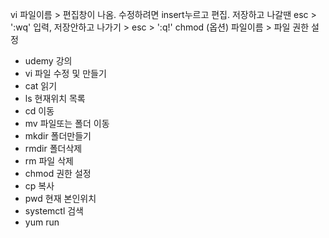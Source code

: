 vi 파일이름 > 편집창이 나옴. 수정하려면 insert누르고 편집. 저장하고 나갈땐 esc > ':wq' 입력, 저장안하고 나가기 > esc > ':q!'
chmod (옵션) 파일이름 > 파일 권한 설정
* udemy  강의
* vi        파일 수정 및 만들기
* cat	읽기
* ls	현재위치 목록
* cd	이동
* mv	파일또는 폴더 이동
* mkdir	폴더만들기
* rmdir	폴더삭제
* rm	파일 삭제				
* chmod	권한 설정
* cp	복사
* pwd	현재 본인위치
* systemctl	검색
* yum	run

